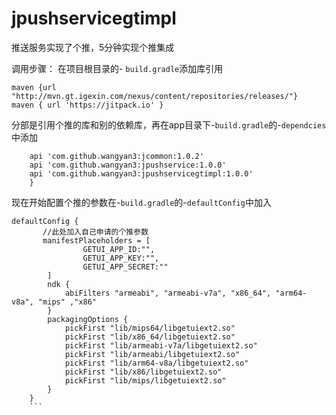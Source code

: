 # jpushservicegtimpl
推送服务实现了个推，5分钟实现个推集成

调用步骤：
在项目根目录的- `build.gradle`添加库引用
```
maven {url "http://mvn.gt.igexin.com/nexus/content/repositories/releases/"}
maven { url 'https://jitpack.io' }
```
分部是引用个推的库和别的依赖库，再在app目录下-`build.gradle`的-`dependcies`中添加
```dependencies {
    api 'com.github.wangyan3:jcommon:1.0.2'
    api 'com.github.wangyan3:jpushservice:1.0.0'
    api 'com.github.wangyan3:jpushservicegtimpl:1.0.0'
    }
```
现在开始配置个推的参数在-`build.gradle`的-`defaultConfig`中加入
```
defaultConfig {
       //此处加入自己申请的个推参数
       manifestPlaceholders = [
                GETUI_APP_ID:"",
                GETUI_APP_KEY:"",
                GETUI_APP_SECRET:""
        ]
        ndk {
            abiFilters "armeabi", "armeabi-v7a", "x86_64", "arm64-v8a", "mips" ,"x86"
        }
        packagingOptions {
            pickFirst "lib/mips64/libgetuiext2.so"
            pickFirst "lib/x86_64/libgetuiext2.so"
            pickFirst "lib/armeabi-v7a/libgetuiext2.so"
            pickFirst "lib/armeabi/libgetuiext2.so"
            pickFirst "lib/arm64-v8a/libgetuiext2.so"
            pickFirst "lib/x86/libgetuiext2.so"
            pickFirst "lib/mips/libgetuiext2.so"
        }
    }
    ```

